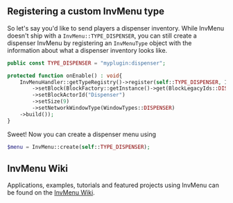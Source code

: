 ## Registering a custom InvMenu type
So let's say you'd like to send players a dispenser inventory. While InvMenu doesn't ship with a `InvMenu::TYPE_DISPENSER`, you can still create a dispenser InvMenu by registering an `InvMenuType` object with the information about what a dispenser inventory looks like.
```php
public const TYPE_DISPENSER = "myplugin:dispenser";

protected function onEnable() : void{
	InvMenuHandler::getTypeRegistry()->register(self::TYPE_DISPENSER, InvMenuTypeBuilders::BLOCK_ACTOR_FIXED()
		->setBlock(BlockFactory::getInstance()->get(BlockLegacyIds::DISPENSER, 0))
		->setBlockActorId("Dispenser")
		->setSize(9)
		->setNetworkWindowType(WindowTypes::DISPENSER)
	->build());
}
```
Sweet! Now you can create a dispenser menu using
```php
$menu = InvMenu::create(self::TYPE_DISPENSER);
```

## InvMenu Wiki
Applications, examples, tutorials and featured projects using InvMenu can be found on the [InvMenu Wiki](https://github.com/Muqsit/InvMenu/wiki/InvMenu-v4.0).


